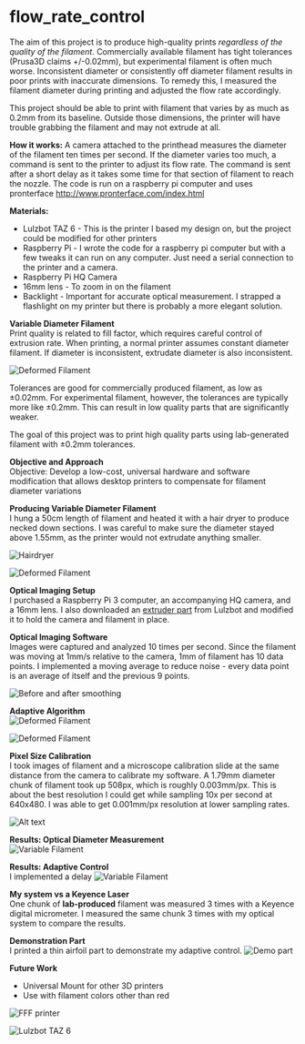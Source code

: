 # flow_rate_control


The aim of this project is to produce high-quality prints *regardless of the quality of the filament.* 
Commercially available filament has tight tolerances (Prusa3D claims +/-0.02mm), but experimental filament is often much worse. Inconsistent diameter or consistently off diameter filament results in poor prints with inaccurate dimensions. To remedy this, I measured the filament diameter during printing and adjusted the flow rate accordingly.

This project should be able to print with filament that varies by as much as 0.2mm from its baseline. Outside those dimensions, the printer will have trouble grabbing the filament and may not extrude at all.

**How it works:** A camera attached to the printhead measures the diameter of the filament ten times per second. If the diameter varies too much, a command is sent to the printer to adjust its flow rate. The command is sent after a short delay as it takes some time for that section of filament to reach the nozzle. 
The code is run on a raspberry pi computer and uses pronterface http://www.pronterface.com/index.html

**Materials:**
* Lulzbot TAZ 6 - This is the printer I based my design on, but the project could be modified for other printers
* Raspberry Pi - I wrote the code for a raspberry pi computer but with a few tweaks it can run on any computer. Just need a serial connection to the printer and a camera.
* Raspberry Pi HQ Camera
* 16mm lens - To zoom in on the filament
* Backlight - Important for accurate optical measurement. I strapped a flashlight on my printer but there is probably a more elegant solution.

**Variable Diameter Filament**\
Print quality is related to fill factor, which requires careful control of extrusion rate. When printing, a normal printer assumes constant diameter filament. If diameter is inconsistent, extrudate diameter is also inconsistent.

![Deformed Filament](https://github.com/ohughes343/flow_rate_control/blob/master/images/deformed.JPG)

Tolerances are good for commercially produced filament, as low as ±0.02mm.
For experimental filament, however, the tolerances are typically more like ±0.2mm. This can result in low quality parts that are significantly weaker.

The goal of this project was to print high quality parts using lab-generated filament with ±0.2mm tolerances.

**Objective and Approach**\
Objective: Develop a low-cost, universal hardware and software modification that allows desktop printers to compensate for filament diameter variations

**Producing Variable Diameter Filament**\
I hung a 50cm length of filament and heated it with a hair dryer to produce necked down sections. I was careful to make sure the diameter stayed above 1.55mm, as the printer would not extrudate anything smaller. 

![Hairdryer](https://github.com/ohughes343/flow_rate_control/blob/master/images/hairdryer.png)

![Deformed Filament](https://github.com/ohughes343/flow_rate_control/blob/master/images/filament_51.png)


**Optical Imaging Setup**\
I purchased a Raspberry Pi 3 computer, an accompanying HQ camera, and a 16mm lens. I also downloaded an [extruder part](https://download.lulzbot.com/TAZ/6.02/production_parts/printed_parts/extruder_latch/) from Lulzbot and modified it to hold the camera and filament in place.



**Optical Imaging Software**\
Images were captured and analyzed 10 times per second. Since the filament was moving at 1mm/s relative to the camera, 1mm of filament has 10 data points. I implemented a moving average to reduce noise - every data point is an average of itself and the previous 9 points.

![Before and after smoothing](https://github.com/ohughes343/flow_rate_control/blob/master/images/smoothing_graphs.png)

**Adaptive Algorithm**\
![Deformed Filament](https://github.com/ohughes343/flow_rate_control/blob/master/images/equations.png)

![Deformed Filament](https://github.com/ohughes343/flow_rate_control/blob/master/images/equation_graph.png)

**Pixel Size Calibration**\
I took images of filament and a microscope calibration slide at the same distance from the camera to calibrate my software. A 1.79mm diameter chunk of filament took up 508px, which is roughly 0.003mm/px. This is about the best resolution I could get while sampling 10x per second at 640x480. I was able to get 0.001mm/px resolution at lower sampling rates.

![Alt text](https://github.com/ohughes343/flow_rate_control/blob/master/images/filament_hd.JPG)

**Results: Optical Diameter Measurement**\
![Variable Filament](https://github.com/ohughes343/flow_rate_control/blob/master/images/variable_diameter.png)

**Results: Adaptive Control**\
I implemented a delay 
![Variable Filament](https://github.com/ohughes343/flow_rate_control/blob/master/images/delay.png)

**My system vs a Keyence Laser**\
One chunk of **lab-produced** filament was measured 3 times with a Keyence digital micrometer. I measured the same chunk 3 times with my optical system to compare the results.

**Demonstration Part**\
I printed a thin airfoil part to demonstrate my adaptive control.
![Demo part](https://github.com/ohughes343/flow_rate_control/blob/master/images/demo_part.png) 

**Future Work**
* Universal Mount for other 3D printers
* Use with filament colors other than red


![FFF printer](https://github.com/ohughes343/flow_rate_control/blob/master/images/fff.png)



![Lulzbot TAZ 6](https://github.com/ohughes343/flow_rate_control/blob/master/images/taz.png)
